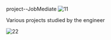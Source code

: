 project--JobMediate
![11](https://github.com/sarah3257/project--JobMediate-/assets/144917462/5e2eae0f-11bd-4e06-93fb-0d138e71b85b)

Various projects studied by the engineer


![22](https://github.com/sarah3257/project--JobMediate-/assets/144917462/fd5e360a-bead-485d-a080-2da47efc9dd3)
